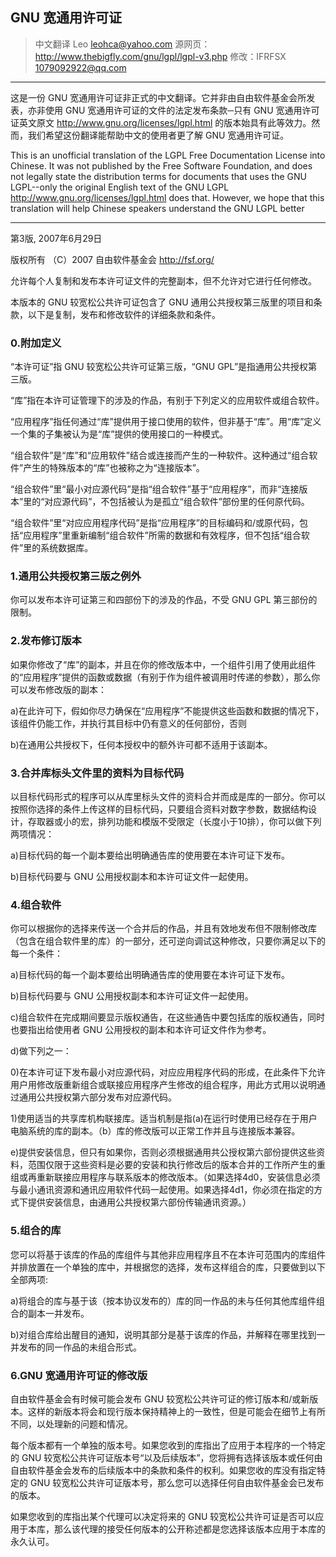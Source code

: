 ## GNU 宽通用许可证

> 中文翻译 Leo <leohca@yahoo.com>  源网页：<http://www.thebigfly.com/gnu/lgpl/lgpl-v3.php>
> 修改：IFRFSX <1079092922@qq.com>

-----

这是一份 GNU 宽通用许可证非正式的中文翻译。它并非由自由软件基金会所发表，亦非使用 GNU 宽通用许可证的文件的法定发布条款─只有 GNU 宽通用许可证英文原文 <http://www.gnu.org/licenses/lgpl.html> 的版本始具有此等效力。然而，我们希望这份翻译能帮助中文的使用者更了解 GNU 宽通用许可证。

This is an unofficial translation of the LGPL Free Documentation License into Chinese. It was not published by the Free Software Foundation, and does not legally state the distribution terms for documents that uses the GNU LGPL--only the original English text of the GNU LGPL <http://www.gnu.org/licenses/lgpl.html> does that. However, we hope that this translation will help Chinese speakers understand the GNU LGPL better

-----

第3版, 2007年6月29日

版权所有 （C）2007 自由软件基金会 http://fsf.org/

允许每个人复制和发布本许可证文件的完整副本，但不允许对它进行任何修改。

本版本的 GNU 较宽松公共许可证包含了 GNU 通用公共授权第三版里的项目和条款，以下是复制，发布和修改软件的详细条款和条件。

### 0.附加定义

“本许可证”指 GNU 较宽松公共许可证第三版，“GNU GPL”是指通用公共授权第三版。

“库”指在本许可证管理下的涉及的作品，有别于下列定义的应用软件或组合软件。

“应用程序”指任何通过“库”提供用于接口使用的软件，但非基于“库”。用“库”定义一个集的子集被认为是“库”提供的使用接口的一种模式。

“组合软件”是“库”和“应用软件”结合或连接而产生的一种软件。这种通过“组合软件”产生的特殊版本的“库”也被称之为“连接版本”。

“组合软件”里“最小对应源代码”是指“组合软件”基于“应用程序”，而非“连接版本”里的“对应源代码”，不包括被认为是孤立“组合软件”部份里的任何原代码。

“组合软件”里“对应应用程序代码”是指“应用程序”的目标编码和/或原代码，包括“应用程序”里重新编制“组合软件”所需的数据和有效程序，但不包括“组合软件”里的系统数据库。

### 1.通用公共授权第三版之例外

你可以发布本许可证第三和四部份下的涉及的作品，不受 GNU GPL 第三部份的限制。

### 2.发布修订版本

如果你修改了“库”的副本，并且在你的修改版本中，一个组件引用了使用此组件的“应用程序”提供的函数或数据（有别于作为组件被调用时传递的参数），那么你可以发布修改版的副本：

a)在此许可下，假如你尽力确保在“应用程序”不能提供这些函数和数据的情况下，该组件仍能工作，并执行其目标中仍有意义的任何部份，否则

b)在通用公共授权下，任何本授权中的额外许可都不适用于该副本。

### 3.合并库标头文件里的资料为目标代码

以目标代码形式的程序可以从库里标头文件的资料合并而成是库的一部分。你可以按照你选择的条件上传这样的目标代码，只要组合资料对数字参数，数据结构设计，存取器或小的宏，排列功能和模版不受限定（长度小于10排），你可以做下列两项情况：

a)目标代码的每一个副本要给出明确通告库的使用要在本许可证下发布。

b)目标代码要与 GNU 公用授权副本和本许可证文件一起使用。

### 4.组合软件

你可以根据你的选择来传送一个合并后的作品，并且有效地发布但不限制修改库（包含在组合软件里的库）的一部分，还可逆向调试这种修改，只要你满足以下的每一个条件：

a)目标代码的每一个副本要给出明确通告库的使用要在本许可证下发布。

b)目标代码要与 GNU 公用授权副本和本许可证文件一起使用。

c)组合软件在完成期间要显示版权通告，在这些通告中要包括库的版权通告，同时也要指出给使用者 GNU 公用授权的副本和本许可证文件作为参考。

d)做下列之一：

0)在本许可证下发布最小对应源代码，对应应用程序代码的形成，在此条件下允许用户用修改版重新组合或联接应用程序产生修改的组合程序，用此方式用以说明通过通用公共授权第六部分发布对应源代码。

1)使用适当的共享库机构联接库。适当机制是指(a)在运行时使用已经存在于用户电脑系统的库的副本。（b）库的修改版可以正常工作并且与连接版本兼容。

e)提供安装信息，但只有如果你，否则必须根据通用共公授权第六部份提供这些资料，范围仅限于这些资料是必要的安装和执行修改后的版本合并的工作所产生的重组或再重新联接应用程序与联系版本的修改版本。（如果选择4d0，安装信息必须与最小通讯资源和通讯应用软件代码一起使用。如果选择4d1，你必须在指定的方式下提供安装信息，由通用公共授权第六部份传输通讯资源。）

### 5.组合的库

您可以将基于该库的作品的库组件与其他非应用程序且不在本许可范围内的库组件并排放置在一个单独的库中，并根据您的选择，发布这样组合的库，只要做到以下全部两项:
 
a)将组合的库与基于该（按本协议发布的）库的同一作品的未与任何其他库组件组合的副本一并发布。
 
b)对组合库给出醒目的通知，说明其部分是基于该库的作品，并解释在哪里找到一并发布的同一作品的未组合形式。

### 6.GNU 宽通用许可证的修改版

自由软件基金会有时候可能会发布 GNU 较宽松公共许可证的修订版本和/或新版本。这样的新版本将会和现行版本保持精神上的一致性，但是可能会在细节上有所不同，以处理新的问题和情况。

每个版本都有一个单独的版本号。如果您收到的库指出了应用于本程序的一个特定的 GNU 较宽松公共许可证版本号“以及后续版本”，您将拥有选择该版本或任何由自由软件基金会发布的后续版本中的条款和条件的权利。如果您收的库没有指定特定的 GNU 较宽松公共许可证版本号，那么您可以选择任何自由软件基金会已发布的版本。

如果您收到的库指出某个代理可以决定将来的 GNU 较宽松公共许可证是否可以应用于本库，那么该代理的接受任何版本的公开称述都是您选择该版本应用于本库的永久认可。
